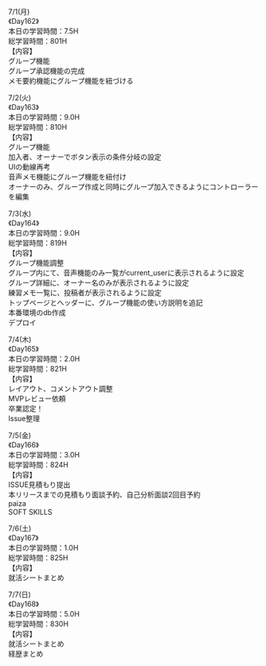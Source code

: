 7/1(月)<br>
《Day162》<br>
本日の学習時間：7.5H<br>
総学習時間：801H<br>
【内容】<br>
グループ機能<br>
グループ承認機能の完成<br>
メモ要約機能にグループ機能を紐づける<br>

7/2(火)<br>
《Day163》<br>
本日の学習時間：9.0H<br>
総学習時間：810H<br>
【内容】<br>
グループ機能<br>
加入者、オーナーでボタン表示の条件分岐の設定<br>
UIの動線再考<br>
音声メモ機能にグループ機能を紐付け<br>
オーナーのみ、グループ作成と同時にグループ加入できるようにコントローラーを編集<br>

7/3(水)<br>
《Day164》<br>
本日の学習時間：9.0H<br>
総学習時間：819H<br>
【内容】<br>
グループ機能調整<br>
グループ内にて、音声機能のみ一覧がcurrent_userに表示されるように設定<br>
グループ詳細に、オーナー名のみが表示されるように設定<br>
練習メモ一覧に、投稿者が表示されるように設定<br>
トップページとヘッダーに、グループ機能の使い方説明を追記<br>
本番環境のdb作成<br>
デプロイ<br>

7/4(木)<br>
《Day165》<br>
本日の学習時間：2.0H<br>
総学習時間：821H<br>
【内容】<br>
レイアウト、コメントアウト調整<br>
MVPレビュー依頼<br>
卒業認定！<br>
Issue整理<br>

7/5(金)<br>
《Day166》<br>
本日の学習時間：3.0H<br>
総学習時間：824H<br>
【内容】<br>
ISSUE見積もり提出<br>
本リリースまでの見積もり面談予約、自己分析面談2回目予約<br>
paiza<br>
SOFT SKILLS<br>

7/6(土)<br>
《Day167》<br>
本日の学習時間：1.0H<br>
総学習時間：825H<br>
【内容】<br>
就活シートまとめ<br>

7/7(日)<br>
《Day168》<br>
本日の学習時間：5.0H<br>
総学習時間：830H<br>
【内容】<br>
就活シートまとめ<br>
経歴まとめ<br>
